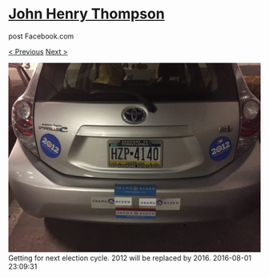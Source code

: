 # [John Henry Thompson](../README.md)
post Facebook.com

[< Previous](2016-08-01-1.md) [Next >](2016-07-31-1.md)

[![](../media/2016-08-01/Getting-for-next-election-cycle-2012-will-be-replaced-by-2016.jpg)](../README.md)
Getting for next election cycle. 2012 will be replaced by 2016.
2016-08-01 23:09:31